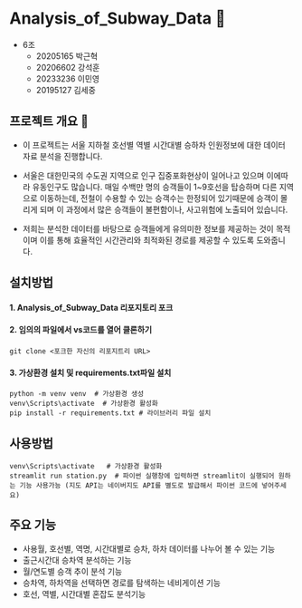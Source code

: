 # Analysis_of_Subway_Data :mag_right:

- 6조
    - 20205165 박근혁
    - 20206602 강석훈
    - 20233236 이민영
    - 20195127 김세중 

## 프로젝트 개요 :station:
- 이 프로젝트는 서울 지하철 호선별 역별 시간대별 승하차 인원정보에 대한 데이터 자료 분석을 진행합니다.

- 서울은 대한민국의 수도권 지역으로 인구 집중포화현상이 일어나고 있으며 이에따라 유동인구도 많습니다. 매일 수백만 명의 승객들이 1~9호선을 탑승하며 다른 지역으로 이동하는데, 전철이 수용할 수 있는 승객수는 한정되어 있기때문에 승객이 몰리게 되며 이 과정에서 많은 승객들이 불편함이나, 사고위험에 노출되어 있습니다. 

- 저희는 분석한 데이터를 바탕으로 승객들에게 유의미한 정보를 제공하는 것이 목적이며 이를 통해 효율적인 시간관리와 최적화된 경로를 제공할 수 있도록 도와줍니다. 

## 설치방법
#### 1. Analysis_of_Subway_Data 리포지토리 포크

#### 2. 임의의 파일에서 vs코드를 열어 클론하기
```
git clone <포크한 자신의 리포지트리 URL>
```
#### 3. 가상환경 설치 및 requirements.txt파일 설치
```
python -m venv venv  # 가상환경 생성
venv\Scripts\activate  # 가상환경 활성화
pip install -r requirements.txt # 라이브러리 파일 설치
```

## 사용방법
```
venv\Scripts\activate   # 가상환경 활성화
streamlit run station.py  # 파이썬 실행창에 입력하면 streamlit이 실행되어 원하는 기능 사용가능 (지도 API는 네이버지도 API를 별도로 발급해서 파이썬 코드에 넣어주세요)
```
## 주요 기능 

- 사용월, 호선별, 역명, 시간대별로 승차, 하차 데이터를 나누어 볼 수 있는 기능
- 출근시간대 승차역 분석하는 기능
- 월/연도별 승객 추이 분석 기능
- 승차역, 하차역을 선택하면 경로를 탐색하는 네비게이션 기능
- 호선, 역별, 시간대별 혼잡도 분석기능
